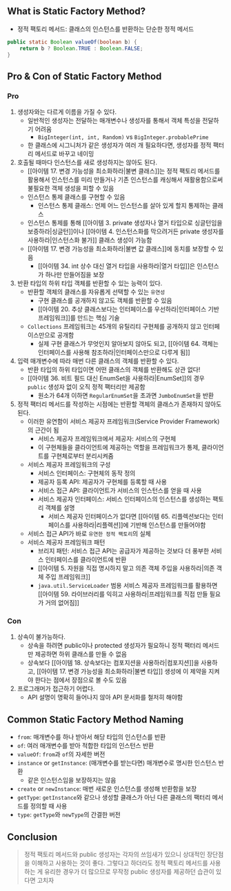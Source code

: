 
## What is Static Factory Method?

- 정적 팩토리 메서드: 클래스의 인스턴스를 반환하는 단순한 정적 메서드
```java
public static Boolean valueOf(boolean b) {
	return b ? Boolean.TRUE : Boolean.FALSE;
}
```

## Pro & Con of Static Factory Method
### Pro

1. 생성자와는 다르게 이름을 가질 수 있다.
	- 일반적인 생성자는 전달하는 매개변수나 생성자를 통해서 객체 특성을 전달하기 어려움
		- `BigInteger(int, int, Random)` vs `BigInteger.probablePrime`
	- 한 클래스에 시그니처가 같은 생성자가 여러 개 필요하다면, 생성자를 정적 팩터리 메서드로 바꾸고 네이밍
2. 호출될 때마다 인스턴스를 새로 생성하지는 않아도 된다.
	- [[아이템 17. 변경 가능성을 최소화하라|불변 클래스]]는 정적 팩토리 메서드를 활용해서 인스턴스를 미리 만들거나 기존 인스턴스를 캐싱해서 재활용함으로써 불필요한 객체 생성을 피할 수 있음
	- 인스턴스 통제 클래스를 구현할 수 있음
		- 인스턴스 통제 클래스: 언제 어느 인스턴스를 살아 있게 할지 통제하는 클래스
	- 인스턴스 통제를 통해 [[아이템 3. private 생성자나 열거 타입으로 싱글턴임을 보증하라|싱글턴]]이나 [[아이템 4. 인스턴스화를 막으려거든 private 생성자를 사용하라|인스턴스화 불가]] 클래스 생성이 가능함
	- [[아이템 17. 변경 가능성을 최소화하라|불변 값 클래스]]에 동치를 보장할 수 있음
		- [[아이템 34. int 상수 대신 열거 타입을 사용하라|열거 타입]]은 인스턴스가 하나만 만들어짐을 보장
3. 반환 타입의 하위 타입 객체를 반환할 수 있는 능력이 있다.
	- 반환할 객체의 클래스를 자유롭게 선택할 수 있는 `유연성`
		- 구현 클래스를 공개하지 않고도 객체를 반환할 수 있음
		- [[아이템 20. 추상 클래스보다는 인터페이스를 우선하라|인터페이스 기반 프레임워크]]를 만드는 핵심 기술
	- `Collections` 프레임워크는 45개의 유틸리티 구현체를 공개하지 않고 인터페이스만으로 공개함
		- 실제 구현 클래스가 무엇인지 알아보지 않아도 되고, [[아이템 64. 객체는 인터페이스를 사용해 참조하라|인터페이스만으로 다루게 됨]]
4. 입력 매개변수에 따라 매번 다른 클래스의 객체를 반환할 수 있다.
	- 반환 타입의 하위 타입이면 어떤 클래스의 객체를 반환해도 상관 없다!
	- [[아이템 36. 비트 필드 대신 EnumSet을 사용하라|EnumSet]]의 경우 `public` 생성자 없이 오직 정적 팩터리만 제공함
		- 원소가 64개 이하면 `RegularEnumSet`을 초과면 `JumboEnumSet`을 반환
5. 정적 팩터리 메서드를 작성하는 시점에는 반환할 객체의 클래스가 존재하지 않아도 된다.
	- 이러한 유연함이 서비스 제공자 프레임워크(Service Provider Framework)의 근간이 됨
		- 서비스 제공자 프레임워크에서 제공자: 서비스의 구현체
		- 이 구현체들을 클라이언트에 제공하는 역할을 프레임워크가 통제, 클라이언트를 구현체로부터 분리시켜줌
	- 서비스 제공자 프레임워크의 구성
		- 서비스 인터페이스: 구현체의 동작 정의
		- 제공자 등록 API: 제공자가 구현체를 등록할 때 사용
		- 서비스 접근 API: 클라이언트가 서비스의 인스턴스를 얻을 때 사용
		- 서비스 제공자 인터페이스: 서비스 인터페이스의 인스턴스를 생성하는 팩토리 객체를 설명
			- 서비스 제공자 인터페이스가 없다면 [[아이템 65. 리플렉션보다는 인터페이스를 사용하라|리플렉션]]에 기반해 인스턴스를 만들어야함
	- 서비스 접근 API가 바로 `유연한 정적 팩토리`의 실체
	- 서비스 제공자 프레임워크 패턴
		- 브리지 패턴: 서비스 접근 API는 공급자가 제공하는 것보다 더 풍부한 서비스 인터페이스를 클라이언트에 반환
		- [[아이템 5. 자원을 직접 명시하지 말고 의존 객체 주입을 사용하라|의존 객체 주입 프레임워크]]
		- `java.util.ServiceLoader` 범용 서비스 제공자 프레임워크를 활용하면 [[아이템 59. 라이브러리를 익히고 사용하라|프레임워크를 직접 만들 필요가 거의 없어짐]]

### Con
1. 상속이 불가능하다.
	- 상속을 하려면 public이나 protected 생성자가 필요하니 정적 팩터리 메서드만 제공하면 하위 클래스를 만들 수 없음
	- 상속보다 [[아이템 18. 상속보다는 컴포지션을 사용하라|컴포지션]]을 사용하고, [[아이템 17. 변경 가능성을 최소화하라|불변 타입]] 생성에 이 제약을 지켜야 한다는 점에서 장점으로 볼 수도 있음
2. 프로그래머가 접근하기 어렵다.
	- API 설명이 명확히 들어나지 않아 API 문서화를 철저히 해야함

## Common Static Factory Method Naming
- `from`: 매개변수를 하나 받아서 해당 타입의 인스턴스를 반환
- `of`: 여러 매개변수를 받아 적합한 타입의 인스턴스 반환
- `valueOf`: `from`과 `of`의 자세한 버전
- `instance` or `getInstance`: (매개변수를 받는다면) 매개변수로 명시한 인스턴스 반환
	- 같은 인스턴스임을 보장하지는 않음
- `create` or `newInstance`: 매번 새로운 인스턴스를 생성해 반환함을 보장
- `getType`: `getInstance`와 같으나 생성할 클래스가 아닌 다른 클래스의 팩터리 메서드를 정의할 때 사용
- `type`: `getType`와 `newType`의 간결한 버전

## Conclusion
> 정적 팩토리 메서드와 public 생성자는 각자의 쓰임새가 있으니 상대적인 장단점을 이해하고 사용하는 것이 좋다. 그렇다고 하더라도 정적 팩토리 메서드를 사용하는 게 유리한 경우가 더 많으므로 무작정 public 생성자를 제공하던 습관이 있다면 고치자